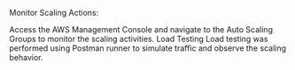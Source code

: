 
Monitor Scaling Actions:

Access the AWS Management Console and navigate to the Auto Scaling Groups to monitor the scaling activities.
Load Testing
Load testing was performed using Postman runner to simulate traffic and observe the scaling behavior.

